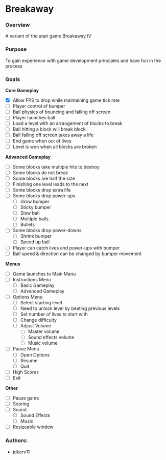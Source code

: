 # Breakaway
### Overview
A variant of the atari game Breakaway IV
### Purpose
To gain experience with game development principles and have fun in the process
### Goals
**Core Gameplay**
  - [x] Allow FPS to drop while maintaining game tick rate
  - [ ] Player control of bumper
  - [ ] Ball physics of bouncing and falling off screen
  - [ ] Player launches ball 
  - [ ] Load a level with an arrangement of blocks to break
  - [ ] Ball hitting a block will break block
  - [ ] Ball falling off screen takes away a life
  - [ ] End game when out of lives
  - [ ] Level is won when all blocks are broken

**Advanced Gameplay**
- [ ] Some blocks take multiple hits to destroy
- [ ] Some blocks do not break
- [ ] Some blocks are half the size
- [ ] Finishing one level leads to the next
- [ ] Some blocks drop extra life
- [ ] Some blocks drop power-ups
  - [ ] Grow bumper
  - [ ] Sticky bumper
  - [ ] Slow ball
  - [ ] Multiple balls
  - [ ] Bullets
- [ ] Some blocks drop power-downs
  - [ ] Shrink bumper
  - [ ] Speed up ball
- [ ] Player can catch lives and power-ups with bumper
- [ ] Ball speed & direction can be changed by bumper movement 

**Menus**
- [ ] Game launches to Main Menu
- [ ] Instructions Menu
  - [ ] Basic Gameplay
  - [ ] Advanced Gameplay
- [ ] Options Menu
  - [ ] Select starting level
  - [ ] Need to unlock level by beating previous levels
  - [ ] Set number of lives to start with
  - [ ] Change difficulty
  - [ ] Adjust Volume 
    - [ ] Master volume
    - [ ] Sound effects volume
    - [ ] Music volume
- [ ] Pause Menu
  - [ ] Open Options
  - [ ] Resume
  - [ ] Quit
- [ ] High Scores
- [ ] Exit

**Other**
- [ ] Pause game
- [ ] Scoring
- [ ] Sound
  - [ ] Sound Effects
  - [ ] Music
- [ ] Resizeable window

### Authors:
- jdkorv11
